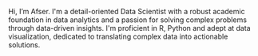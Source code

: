 Hi, I’m Afser. I'm a detail-oriented Data Scientist with a robust academic foundation in data analytics and a passion for solving complex
problems through data-driven insights. I'm proficient in R, Python and adept at data visualization, dedicated to
translating complex data into actionable solutions.


<!---
afseruddin/afseruddin is a ✨ special ✨ repository because its `README.md` (this file) appears on your GitHub profile.
You can click the Preview link to take a look at your changes.
--->
